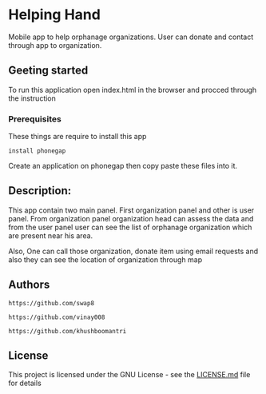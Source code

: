 # Helping Hand

Mobile app to help orphanage organizations. User can donate and contact through app to organization.

## Geeting started
To run this application open index.html in the browser and procced through the 
instruction

### Prerequisites

These things are require to install this app

````
install phonegap
````

Create an application on phonegap then copy paste these files into it.


## Description:

This app contain two main panel. First organization panel and other is user panel. From organization panel organization head can assess the data and from the user panel 
user can see the list of orphanage organization which are present near his area.

Also,
One can call those organization, donate item using email requests and also they can see the location of organization through map

## Authors
````
https://github.com/swap8
````
````
https://github.com/vinay008
````
````
https://github.com/khushboomantri
````

## License

This project is licensed under the GNU License - see the [LICENSE.md](LICENSE.md) file for details


